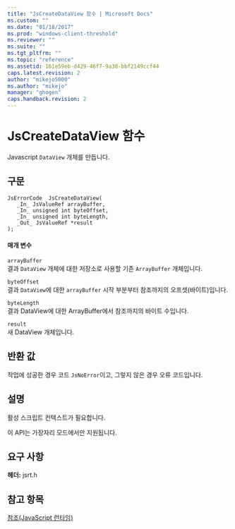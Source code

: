 ```yaml
---
title: "JsCreateDataView 함수 | Microsoft Docs"
ms.custom: ""
ms.date: "01/18/2017"
ms.prod: "windows-client-threshold"
ms.reviewer: ""
ms.suite: ""
ms.tgt_pltfrm: ""
ms.topic: "reference"
ms.assetid: 161e59eb-d429-46f7-9a38-bbf2149ccf44
caps.latest.revision: 2
author: "mikejo5000"
ms.author: "mikejo"
manager: "ghogen"
caps.handback.revision: 2
---
```

# JsCreateDataView 함수
Javascript `DataView` 개체를 만듭니다.  
  
## 구문  
  
```  
JsErrorCode  JsCreateDataView(  
   _In_ JsValueRef arrayBuffer,  
   _In_ unsigned int byteOffset,  
   _In_ unsigned int byteLength,  
   _Out_ JsValueRef *result  
);  
```  
  
#### 매개 변수  
 `arrayBuffer`  
 결과 `DataView` 개체에 대한 저장소로 사용할 기존 `ArrayBuffer` 개체입니다.  
  
 `byteOffset`  
 결과 `DataView`에 대한 `arrayBuffer` 시작 부분부터 참조까지의 오프셋\(바이트\)입니다.  
  
 `byteLength`  
 결과 DataView에 대한 ArrayBuffer에서 참조까지의 바이트 수입니다.  
  
 `result`  
 새 DataView 개체입니다.  
  
## 반환 값  
 작업에 성공한 경우 코드 `JsNoError`이고, 그렇지 않은 경우 오류 코드입니다.  
  
## 설명  
 활성 스크립트 컨텍스트가 필요합니다.  
  
 이 API는 가장자리 모드에서만 지원됩니다.  
  
## 요구 사항  
 **헤더:** jsrt.h  
  
## 참고 항목  
 [참조\(JavaScript 런타임\)](../chakra-hosting/reference-javascript-runtime.md)